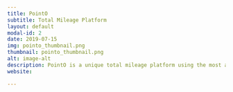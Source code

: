 ```yaml
---
title: PointO
subtitle: Total Mileage Platform
layout: default
modal-id: 2
date: 2019-07-15
img: pointo_thumbnail.png
thumbnail: pointo_thumbnail.png
alt: image-alt
description: PointO is a unique total mileage platform using the most advanced blockchain platform, YGGDDRASH.
website: 

---
```

